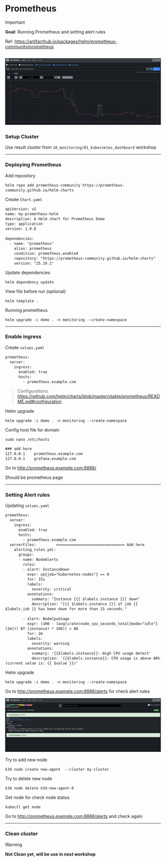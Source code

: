 # Prometheus

> [!IMPORTANT]  
> **Goal:** Running Prometheus and setting alert rules

Ref: https://artifacthub.io/packages/helm/prometheus-community/prometheus

![dashboard01](dashboard01.png)
---

### Setup Cluster

Use result cluster from `10_monitoring/01_kubernetes_dashboard` workshop

---

### Deploying Prometheus

Add repository
```
helm repo add prometheus-community https://prometheus-community.github.io/helm-charts
```

Create `Chart.yaml`
```
apiVersion: v2
name: my-prometheus-helm
description: A Helm chart for Prometheus Demo
type: application
version: 1.0.0

dependencies:
  - name: "prometheus"
    alias: prometheus
    condition: prometheus.enabled
    repository: "https://prometheus-community.github.io/helm-charts"
    version: "25.19.1"
```

Update dependencies
```
helm dependency update
```

View file before run (optional)
```
helm template .
```

Running prometheus
```
helm upgrade -i demo . -n monitoring --create-namespace
```

---

### Enable ingress
Create `values.yaml`
```
prometheus:
  server:
    ingress:
      enabled: true
      hosts:
        - prometheus.example.com
```
> Configurations: https://github.com/helm/charts/blob/master/stable/prometheus/README.md#configuration

Helm upgrade
```
helm upgrade -i demo . -n monitoring --create-namespace
```

Config host file for domain
```
sudo nano /etc/hosts
```

```
### add here
127.0.0.1    prometheus.example.com
127.0.0.1    grafana.example.com
```

Go to http://prometheus.example.com:8888/

Should be prometheus page

---

### Setting Alert rules
Updating `values.yaml`
```
prometheus:
  server:
    ingress:
      enabled: true
      hosts:
        - prometheus.example.com
  serverFiles:         <============================== Add here
    alerting_rules.yml:
      groups:
      - name: NodeAlerts
        rules:
        - alert: InstanceDown
          expr: up{job="kubernetes-nodes"} == 0
          for: 15s
          labels:
            severity: critical
          annotations:
            summary: "Instance [{{ $labels.instance }}] down"
            description: "[{{ $labels.instance }}] of job {{ $labels.job }} has been down for more than 15 seconds."

        - alert: NodeCpuUsage
          expr: (100 - (avg(irate(node_cpu_seconds_total{mode="idle"}[2m])) BY (instance) * 100)) > 80
          for: 2m
          labels:
            severity: warning
          annotations:
            summary: '{{$labels.instance}}: High CPU usage detect'
            description: '{{$labels.instance}}: CPU usage is above 80% (current value is: {{ $value }})'
```

Helm upgrade
```
helm upgrade -i demo . -n monitoring --create-namespace
```

Go to http://prometheus.example.com:8888/alerts for check alert rules

![dashboard02](dashboard02.png)

Try to add new node
```
k3d node create new-agent  --cluster my-cluster 
```

Try to delete new node
```
k3d node delete k3d-new-agent-0
```

Get node for check node status
```
kubectl get node
```

Go to http://prometheus.example.com:8888/alerts and check again

---

### Clean cluster

> [!WARNING]  
> **Not Clean yet, will be use in next workshop**
